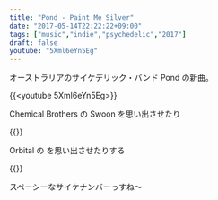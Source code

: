 ```yaml
---
title: "Pond - Paint Me Silver"
date: "2017-05-14T22:22:22+09:00"
tags: ["music","indie","psychedelic","2017"]
draft: false
youtube: "5Xml6eYn5Eg"
---
```


オーストラリアのサイケデリック・バンド Pond の新曲。

{{<youtube 5Xml6eYn5Eg>}}

Chemical Brothers の Swoon を思い出させたり

{{<youtube fW5Y_wQ_kFo>}}

Orbital の を思い出させたりする

{{<youtube iPjygVc1R8M>}}

スペーシーなサイケナンバーっすね〜
